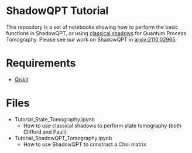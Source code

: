 # ShadowQPT Tutorial
This repository is a set of notebooks showing how to perform the basic functions in ShadowQPT, or using [classical shadows](https://www.nature.com/articles/s41567-020-0932-7) for Quantum Process Tomography. 
Please see our work on ShadowQPT in [arxiv:2110.02965](https://arxiv.org/abs/2110.02965).

# Requirements
* [Qiskit](https://qiskit.org/)

# Files
* Tutorial_State_Tomography.ipynb 
  - How to use classical shadows to perform state tomography (both Clifford and Pauli)
* Tutorial_ShadowQPT_Tomography.ipynb 
  - How to use ShadowQPT to construct a Choi matrix 

